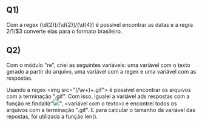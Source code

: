 ## Q1)
Com a regex (\d{2})/(\d{2})/(\d{4}) é possível encontrar as datas e a regra $2/$1/$3 converte elas para o formato brasileiro.

## Q2)
Com o módulo "re", criei as seguintes variáveis: uma variável com o texto gerado a partir do arquivo, uma variável com a regex e uma variável com as respostas.

Usando a regex <img src=\"(/\w+)+.gif\"> é possível encontrar os arquivos com a terminação ".gif". Com isso, igualei a variável ads respostas com a função re.findall(r"<img src="(/\w+)+.gif">", <variável com o texto>) e encontrei todos os arquivos com a terminação ".gif". E para calcular o tamanho da variável das repostas, foi utilizada a função len().